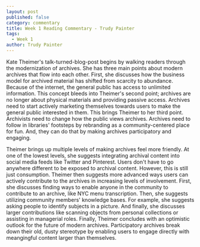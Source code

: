 ```yaml
---
layout: post
published: false
category: commentary
title: Week 1 Reading Commentary - Trudy Painter
tags:
  - Week 1
author: Trudy Painter
---
```

Kate Theimer's talk-turned-blog-post begins by walking readers through the modernization of archives. She has three main points about modern archives that flow into each other. First, she discusses how the business model for archived material has shifted from scarcity to abundance. Because of the internet, the general public has access to unlimited information. This concept bleeds into Theimer's second point; archives are no longer about physical materials and providing passive access. Archives need to start actively marketing themselves towards users to make the general public interested in them. This brings Theimer to her third point. Archivists need to change how the public views archives. Archives need to follow in libraries' footsteps by rebranding as a community-centered place for fun. And, they can do that by making archives participatory and engaging.

Theimer brings up multiple levels of making archives feel more friendly. At one of the lowest levels, she suggests integrating archival content into social media feeds like Twitter and Pinterest. Users don't have to go anywhere different to be exposed to archival content. However, this is still just consumption. Theimer then suggests more advanced ways users can actively contribute to the archives in increasing levels of involvement. First, she discusses finding ways to enable anyone in the community to contribute to an archive, like NYC menu transcription. Then, she suggests utilizing community members' knowledge bases. For example, she suggests asking people to identify subjects in a picture. And finally, she discusses larger contributions like scanning objects from personal collections or assisting in managerial roles. Finally, Theimer concludes with an optimistic outlook for the future of modern archives. Participatory archives break down their old, dusty stereotype by enabling users to engage directly with meangingful content larger than themselves.
